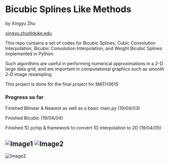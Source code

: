 # Bicubic Splines Like Methods

by Xingyu Zhu

<xingyu.zhu@duke.edu>

This repo contains a set of codes for Bicubic Splines, Cubic Convolution Interpolation, Bicubic Convolution Interpolation, and Weight Bicubic Splines implemented in Python.

Such algorithms are useful in performing numerical approximations in a 2-D large data grid, and are important in computational graphics such as smooth 2-D image resampling.

This project is done for the final project for MATH361S

### Progress so far

Finished Bilinear & Nearest as well as a basic main.py (19/04/03)

Finished Bicubic (19/04/04)

Finished 1D pchip & framework to convert 1D interpolation to 2D (19/04/05)

![Image1](https://i.ibb.co/MsSK0WM/1.png)
![Image2](https://i.ibb.co/WgdTgD6/2.png)
---

![Image2](https://upload.wikimedia.org/wikipedia/commons/9/90/Comparison_of_1D_and_2D_interpolation.svg)
